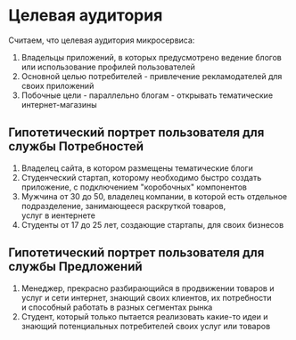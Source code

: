 # Целевая аудитория

Считаем, что целевая аудитория микросервиса: 
1. Владельцы приложений, в которых предусмотрено ведение блогов или использование профилей пользователей
2. Основной целью потребителей - привлечение рекламодателей для своих приложений
3. Побочные цели - параллельно блогам - открывать тематические интернет-магазины

## Гипотетический портрет пользователя для службы Потребностей
1. Владелец сайта, в котором размещены тематические блоги
2. Студенческий стартап, которому необходимо быстро создать приложение, с подключением "коробочных" компонентов
3. Мужчина от 30 до 50, владелец компании, в которой есть отдельное подразделение, занимающееся раскруткой товаров, <br> услуг в иентернете
4. Студенты от 17 до 25 лет, создающие стартапы, для своих бизнесов

## Гипотетический портрет пользователя для службы Предложений
1. Менеджер, прекрасно разбирающийся в продвижении товаров и услуг и сети интернет, знающий своих клиентов, их потребности <br> и способный работать в разных сегментах рынка
2. Студент, который только пытается реализовать какие-то идеи и знающий потенциальных потребителей своих услуг или товаров

